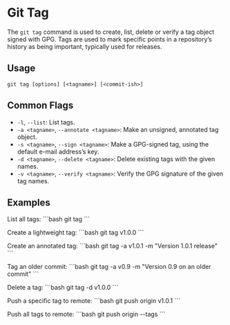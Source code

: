 # Git Tag

The `git tag` command is used to create, list, delete or verify a tag object signed with GPG. Tags are used to mark specific points in a repository’s history as being important, typically used for releases.

## Usage
`git tag [options] [<tagname>] [<commit-ish>]`

## Common Flags
-   `-l`, `--list`: List tags.
-   `-a <tagname>`, `--annotate <tagname>`: Make an unsigned, annotated tag object.
-   `-s <tagname>`, `--sign <tagname>`: Make a GPG-signed tag, using the default e-mail address’s key.
-   `-d <tagname>`, `--delete <tagname>`: Delete existing tags with the given names.
-   `-v <tagname>`, `--verify <tagname>`: Verify the GPG signature of the given tag names.

## Examples
List all tags:
\`\`\`bash
git tag
\`\`\`

Create a lightweight tag:
\`\`\`bash
git tag v1.0.0
\`\`\`

Create an annotated tag:
\`\`\`bash
git tag -a v1.0.1 -m "Version 1.0.1 release"
\`\`\`

Tag an older commit:
\`\`\`bash
git tag -a v0.9 <commit-hash> -m "Version 0.9 on an older commit"
\`\`\`

Delete a tag:
\`\`\`bash
git tag -d v1.0.0
\`\`\`

Push a specific tag to remote:
\`\`\`bash
git push origin v1.0.1
\`\`\`

Push all tags to remote:
\`\`\`bash
git push origin --tags
\`\`\`
